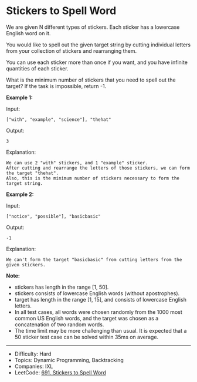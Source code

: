 # Stickers to Spell Word

We are given N different types of stickers. Each sticker has a lowercase English word on it.

You would like to spell out the given target string by cutting individual letters from your collection of stickers and rearranging them.

You can use each sticker more than once if you want, and you have infinite quantities of each sticker.

What is the minimum number of stickers that you need to spell out the target? If the task is impossible, return -1.

**Example 1:**

Input:
```
["with", "example", "science"], "thehat"
```
Output:
```
3
```
Explanation:
```
We can use 2 "with" stickers, and 1 "example" sticker.
After cutting and rearrange the letters of those stickers, we can form the target "thehat".
Also, this is the minimum number of stickers necessary to form the target string.
```
**Example 2:**

Input:
```
["notice", "possible"], "basicbasic"
```
Output:
```
-1
```
Explanation:
```
We can't form the target "basicbasic" from cutting letters from the given stickers.
```
**Note:**

* stickers has length in the range [1, 50].
* stickers consists of lowercase English words (without apostrophes).
* target has length in the range [1, 15], and consists of lowercase English letters.
* In all test cases, all words were chosen randomly from the 1000 most common US English words, and the target was chosen as a concatenation of two random words.
* The time limit may be more challenging than usual. It is expected that a 50 sticker test case can be solved within 35ms on average.

---

* Difficulty: Hard
* Topics: Dynamic Programming, Backtracking
* Companies: IXL
* LeetCode: [691. Stickers to Spell Word](https://leetcode.com/problems/stickers-to-spell-word/description/)
